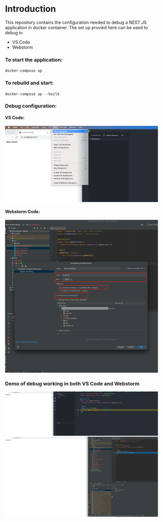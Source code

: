 # Introduction

This repository contains the configuration needed to debug a NEST JS application in docker container. The set up provied
here can be used to debug in 
- VS Code 
- Webstorm

### To start the application: 

`docker-compose up`

### To rebuild and start:

`docker-compose up --build`

### Debug configuration:

#### VS Code:

<img src="images/vscode_config.png">

#### Webstorm Code:

<img src="images/webstorm_config.png">


### Demo of debug working in both VS Code and Webstorm

<img src="images/vscode_debug_working.png">
<img src="images/webstorm_debug_working.png">


